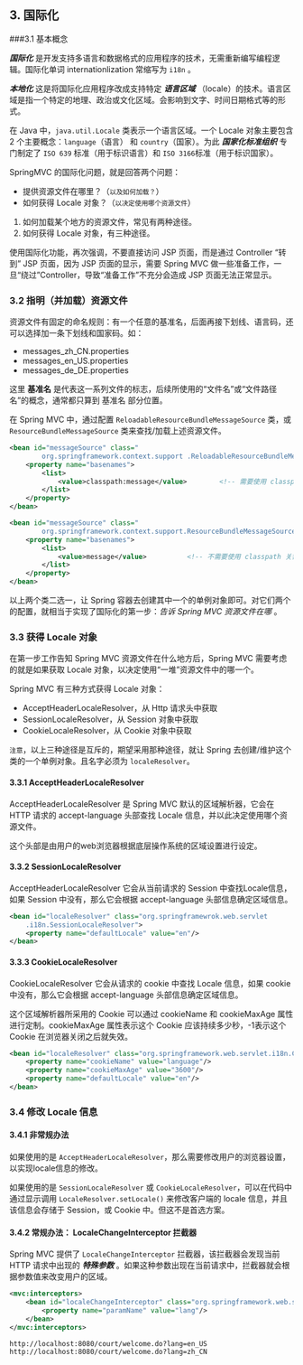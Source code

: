 
## 3. 国际化

###3.1 基本概念

***国际化*** 是开发支持多语言和数据格式的应用程序的技术，无需重新编写编程逻辑。国际化单词 internationlization 常缩写为 `i18n` 。

***本地化*** 这是将国际化应用程序改成支持特定 ***语言区域*** （locale）的技术。语言区域是指一个特定的地理、政治或文化区域。会影响到文字、时间日期格式等的形式。



在 Java 中，`java.util.Locale` 类表示一个语言区域。一个 Locale 对象主要包含 2 个主要概念：`language`（语言） 和 `country`（国家）。为此 ***国家化标准组织*** 专门制定了 `ISO 639` 标准（用于标识语言）和 `ISO 3166`标准（用于标识国家）。



SpringMVC 的国际化问题，就是回答两个问题：

- 提供资源文件在哪里？（<small>以及如何加载？</small>）
- 如何获得 Locale 对象？（<small>以决定使用哪个资源文件</small>）

1. 如何加载某个地方的资源文件，常见有两种途径。
2. 如何获得 Locale 对象，有三种途径。

使用国际化功能，再次强调，不要直接访问 JSP 页面，而是通过 Controller “转到” JSP 页面，因为 JSP 页面的显示，需要 Spring MVC 做一些准备工作，一旦“绕过”Controller，导致“准备工作”不充分会造成 JSP 页面无法正常显示。



### 3.2 指明（并加载）资源文件

资源文件有固定的命名规则：有一个任意的基准名，后面再接下划线、语言码，还可以选择加一条下划线和国家码。如：

- messages_zh_CN.properties
- messages_en_US.properties
- messages_de_DE.properties

这里 **基准名** 是代表这一系列文件的标志，后续所使用的“文件名”或“文件路径名”的概念，通常都只算到 基准名 部分位置。



在 Spring MVC 中，通过配置 `ReloadableResourceBundleMessageSource` 类，或 `ResourceBundleMessageSource` 类来查找/加载上述资源文件。

```xml
<bean id="messageSource" class="
        org.springframework.context.support .ReloadableResourceBundleMessageSource">
    <property name="basenames">
       	<list>
   			<value>classpath:message</value>	    <!-- 需要使用 classpath 关键字 -->
   		</list>
    </property>
</bean>

<bean id="messageSource" class="
        org.springframework.context.support.ResourceBundleMessageSource">
    <property name="basenames">
        <list>
   	        <value>message</value>	        <!-- 不需要使用 classpath 关键字 -->
        </list>
    </property>
</bean>
```

以上两个类二选一，让 Spring 容器去创建其中一个的单例对象即可。对它们两个的配置，就相当于实现了国际化的第一步：*告诉 Spring MVC 资源文件在哪* 。



### 3.3 获得 Locale 对象

在第一步工作告知 Spring MVC 资源文件在什么地方后，Spring MVC 需要考虑的就是如果获取 Locale 对象，以决定使用“一堆”资源文件中的哪一个。

Spring MVC 有三种方式获得 Locale 对象：

- AcceptHeaderLocaleResolver，从 Http 请求头中获取
- SessionLocaleResolver，从 Session 对象中获取
- CookieLocaleResolver，从 Cookie 对象中获取

`注意`，以上三种途径是互斥的，期望采用那种途径，就让 Spring 去创建/维护这个类的一个单例对象。且名字必须为 `localeResolver`。




#### 3.3.1 AcceptHeaderLocaleResolver

AcceptHeaderLocaleResolver 是 Spring MVC 默认的区域解析器，它会在 HTTP 请求的 accept-language 头部查找 Locale 信息，并以此决定使用哪个资源文件。

这个头部是由用户的web浏览器根据底层操作系统的区域设置进行设定。



#### 3.3.2 SessionLocaleResolver

AcceptHeaderLocaleResolver 它会从当前请求的 Session 中查找Locale信息，如果 Session 中没有，那么它会根据 accept-language 头部信息确定区域信息。

```xml
<bean id="localeResolver" class="org.springframewrok.web.servlet
    .i18n.SessionLocaleResolver">
    <property name="defaultLocale" value="en"/>
</bean>
```



#### 3.3.3 CookieLocaleResolver

CookieLocaleResolver 它会从请求的 cookie 中查找 Locale 信息，如果 cookie 中没有，那么它会根据 accept-language 头部信息确定区域信息。

这个区域解析器所采用的 Cookie 可以通过 cookieName 和 cookieMaxAge 属性进行定制。cookieMaxAge 属性表示这个 Cookie 应该持续多少秒，-1表示这个 Cookie 在浏览器关闭之后就失效。

```xml
<bean id="localeResolver" class="org.springframework.web.servlet.i18n.CookieLocaleResolver">
    <property name="cookieName" value="language"/>
    <property name="cookieMaxAge" value="3600"/>
    <property name="defaultLocale" value="en"/>
</bean>
```



### 3.4 修改 Locale 信息

#### 3.4.1 非常规办法

如果使用的是 `AcceptHeaderLocaleResolver`，那么需要修改用户的浏览器设置，以实现locale信息的修改。

如果使用的是 `SessionLocaleResolver` 或 `CookieLocaleResolver`，可以在代码中通过显示调用 `LocaleResolver.setLocale()` 来修改客户端的 locale 信息，并且该信息会存储于 Session，或 Cookie 中。但这不是首选方案。



#### 3.4.2 常规办法： LocaleChangeInterceptor 拦截器

Spring MVC 提供了 `LocaleChangeInterceptor` 拦截器，该拦截器会发现当前 HTTP 请求中出现的 ***特殊参数*** 。如果这种参数出现在当前请求中，拦截器就会根据参数值来改变用户的区域。

```xml
<mvc:interceptors>
    <bean id="localeChangeInterceptor" class="org.springframework.web.servlet.i18n.LocaleChangeInterceptor">
        <property name="paramName" value="lang"/>
    </bean>
</mvc:interceptors>
```

```
http://localhost:8080/court/welcome.do?lang=en_US
http://localhost:8080/court/welcome.do?lang=zh_CN
```
